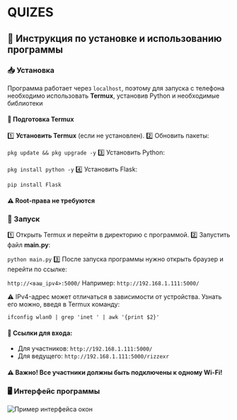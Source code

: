 # QUIZES
## 📌 Инструкция по установке и использованию программы
### 📥 Установка
Программа работает через `localhost`, поэтому для запуска с телефона необходимо использовать **Termux**, установив Python и необходимые библиотеки
#### 🔧 Подготовка Termux
1️⃣ **Установить Termux** (если не установлен). 2️⃣ Обновить пакеты:

`pkg update && pkg upgrade -y`
3️⃣ Установить Python:

`pkg install python -y`
4️⃣ Установить Flask:

`pip install Flask`
#### ⚠ Root-права не требуются

### 🚀 Запуск
1️⃣ Открыть Termux и перейти в директорию с программой. 2️⃣ Запустить файл **main.py**:

`python main.py`
3️⃣ После запуска программы нужно открыть браузер и перейти по ссылке:

`http://<ваш_ipv4>:5000/`
Например: `http://192.168.1.111:5000/`

⚠ IPv4-адрес может отличаться в зависимости от устройства. Узнать его можно, введя в Termux команду:

`ifconfig wlan0 | grep 'inet ' | awk '{print $2}'`
#### 🔗 Ссылки для входа:
- Для участников: `http://192.168.1.111:5000/`
- Для ведущего: `http://192.168.1.111:5000/rizzexr`
#### ⚠ Важно! Все участники должны быть подключены к одному Wi-Fi!

### 🖥 Интерфейс программы
![Пример интерфейса окон]([https://www.example.com/image.jpg](https://img1.teletype.in/files/44/20/44202c82-c608-4703-9348-e51385f60587.png))
